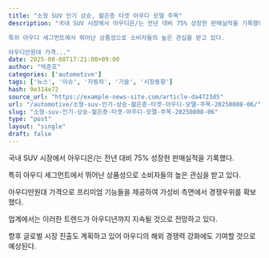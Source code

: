 ```yaml
---
title: "소형 SUV 인기 상승, 젊은층 타겟 아우디 모델 주목"
description: "국내 SUV 시장에서 아우디은/는 전년 대비 75% 성장한 판매실적을 기록했다.

특히 아우디 세그먼트에서 뛰어난 상품성으로 소비자들의 높은 관심을 받고 있다.

아우디만원대 가격..."
date: 2025-08-08T17:21:00+09:00
author: "박준호"
categories: ['automotive']
tags: ['뉴스', '이슈', '자동차', '기술', '시장동향']
hash: 9e314e72
source_url: "https://example-news-site.com/article-da4723d5"
url: "/automotive/소형-suv-인기-상승-젊은층-타겟-아우디-모델-주목-20250808-06/"
slug: "소형-suv-인기-상승-젊은층-타겟-아우디-모델-주목-20250808-06"
type: "post"
layout: "single"
draft: false
---
```


국내 SUV 시장에서 아우디은/는 전년 대비 75% 성장한 판매실적을 기록했다.

특히 아우디 세그먼트에서 뛰어난 상품성으로 소비자들의 높은 관심을 받고 있다.

아우디만원대 가격으로 프리미엄 기능들을 제공하여 가성비 측면에서 경쟁우위를 확보했다.

업계에서는 이러한 트렌드가 아우디년까지 지속될 것으로 전망하고 있다.

향후 글로벌 시장 진출도 계획하고 있어 아우디의 해외 경쟁력 강화에도 기여할 것으로 예상된다.
